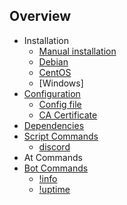 ## Overview
- Installation
  - [Manual installation](https://github.com/Normynator/roCORD/blob/development/docs/installation_manual_debian.md)
  - [Debian](https://github.com/Normynator/roCORD/blob/development/docs/installation_debian.md)
  - [CentOS](https://github.com/Normynator/roCORD/blob/development/docs/installation_centos.md)
  - [Windows]
- [Configuration](https://github.com/Normynator/roCORD/blob/development/docs/configuration.md)
  - [Config file](https://github.com/Normynator/roCORD/blob/development/docs/configuration.md#config-file)
  - [CA Certificate](https://github.com/Normynator/roCORD/blob/development/docs/configuration.md#ca-certificate)
- [Dependencies](https://github.com/Normynator/roCORD/blob/development/docs/dependencies.md#required-dependencies-for-rocord)
- [Script Commands](https://github.com/Normynator/roCORD/blob/development/docs/script_commands.md#script-commands)
  - [discord](https://github.com/Normynator/roCORD/blob/development/docs/script_commands.md#discordstring-string)
- At Commands
- [Bot Commands](https://github.com/Normynator/roCORD/blob/development/docs/bot_commands.md)
  - [!info](https://github.com/Normynator/roCORD/blob/development/docs/bot_commands.md#info)
  - [!uptime](https://github.com/Normynator/roCORD/blob/development/docs/bot_commands.md#uptime)
